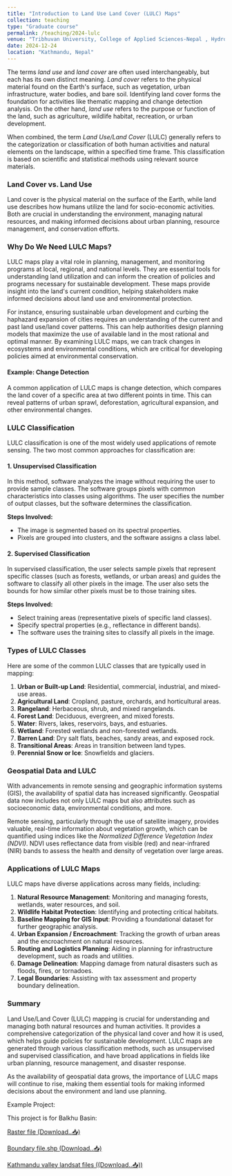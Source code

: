 ```yaml
---
title: "Introduction to Land Use Land Cover (LULC) Maps"
collection: teaching
type: "Graduate course"
permalink: /teaching/2024-lulc
venue: "Tribhuvan University, College of Applied Sciences-Nepal , Hydrology Department"
date: 2024-12-24
location: "Kathmandu, Nepal"
---
```


The terms *land use* and *land cover* are often used interchangeably, but each has its own distinct meaning. *Land cover* refers to the physical material found on the Earth's surface, such as vegetation, urban infrastructure, water bodies, and bare soil. Identifying land cover forms the foundation for activities like thematic mapping and change detection analysis. On the other hand, *land use* refers to the purpose or function of the land, such as agriculture, wildlife habitat, recreation, or urban development.

When combined, the term *Land Use/Land Cover* (LULC) generally refers to the categorization or classification of both human activities and natural elements on the landscape, within a specified time frame. This classification is based on scientific and statistical methods using relevant source materials.

### Land Cover vs. Land Use

Land cover is the physical material on the surface of the Earth, while land use describes how humans utilize the land for socio-economic activities. Both are crucial in understanding the environment, managing natural resources, and making informed decisions about urban planning, resource management, and conservation efforts.

### Why Do We Need LULC Maps?

LULC maps play a vital role in planning, management, and monitoring programs at local, regional, and national levels. They are essential tools for understanding land utilization and can inform the creation of policies and programs necessary for sustainable development. These maps provide insight into the land's current condition, helping stakeholders make informed decisions about land use and environmental protection.

For instance, ensuring sustainable urban development and curbing the haphazard expansion of cities requires an understanding of the current and past land use/land cover patterns. This can help authorities design planning models that maximize the use of available land in the most rational and optimal manner. By examining LULC maps, we can track changes in ecosystems and environmental conditions, which are critical for developing policies aimed at environmental conservation.

#### Example: Change Detection

A common application of LULC maps is change detection, which compares the land cover of a specific area at two different points in time. This can reveal patterns of urban sprawl, deforestation, agricultural expansion, and other environmental changes.

### LULC Classification

LULC classification is one of the most widely used applications of remote sensing. The two most common approaches for classification are:

#### 1. **Unsupervised Classification**

In this method, software analyzes the image without requiring the user to provide sample classes. The software groups pixels with common characteristics into classes using algorithms. The user specifies the number of output classes, but the software determines the classification.

**Steps Involved:**

- The image is segmented based on its spectral properties.
- Pixels are grouped into clusters, and the software assigns a class label.

#### 2. **Supervised Classification**

In supervised classification, the user selects sample pixels that represent specific classes (such as forests, wetlands, or urban areas) and guides the software to classify all other pixels in the image. The user also sets the bounds for how similar other pixels must be to those training sites.

**Steps Involved:**

- Select training areas (representative pixels of specific land classes).
- Specify spectral properties (e.g., reflectance in different bands).
- The software uses the training sites to classify all pixels in the image.

### Types of LULC Classes

Here are some of the common LULC classes that are typically used in mapping:

1. **Urban or Built-up Land**: Residential, commercial, industrial, and mixed-use areas.
2. **Agricultural Land**: Cropland, pasture, orchards, and horticultural areas.
3. **Rangeland**: Herbaceous, shrub, and mixed rangelands.
4. **Forest Land**: Deciduous, evergreen, and mixed forests.
5. **Water**: Rivers, lakes, reservoirs, bays, and estuaries.
6. **Wetland**: Forested wetlands and non-forested wetlands.
7. **Barren Land**: Dry salt flats, beaches, sandy areas, and exposed rock.
8. **Transitional Areas**: Areas in transition between land types.
9. **Perennial Snow or Ice**: Snowfields and glaciers.

### Geospatial Data and LULC

With advancements in remote sensing and geographic information systems (GIS), the availability of spatial data has increased significantly. Geospatial data now includes not only LULC maps but also attributes such as socioeconomic data, environmental conditions, and more.

Remote sensing, particularly through the use of satellite imagery, provides valuable, real-time information about vegetation growth, which can be quantified using indices like the *Normalized Difference Vegetation Index (NDVI)*. NDVI uses reflectance data from visible (red) and near-infrared (NIR) bands to assess the health and density of vegetation over large areas.

### Applications of LULC Maps

LULC maps have diverse applications across many fields, including:

1. **Natural Resource Management**: Monitoring and managing forests, wetlands, water resources, and soil.
2. **Wildlife Habitat Protection**: Identifying and protecting critical habitats.
3. **Baseline Mapping for GIS Input**: Providing a foundational dataset for further geographic analysis.
4. **Urban Expansion / Encroachment**: Tracking the growth of urban areas and the encroachment on natural resources.
5. **Routing and Logistics Planning**: Aiding in planning for infrastructure development, such as roads and utilities.
6. **Damage Delineation**: Mapping damage from natural disasters such as floods, fires, or tornadoes.
7. **Legal Boundaries**: Assisting with tax assessment and property boundary delineation.

### Summary

Land Use/Land Cover (LULC) mapping is crucial for understanding and managing both natural resources and human activities. It provides a comprehensive categorization of the physical land cover and how it is used, which helps guide policies for sustainable development. LULC maps are generated through various classification methods, such as unsupervised and supervised classification, and have broad applications in fields like urban planning, resource management, and disaster response.

As the availability of geospatial data grows, the importance of LULC maps will continue to rise, making them essential tools for making informed decisions about the environment and land use planning.

Example Project:

This project is for Balkhu Basin:

[Raster file (Download..📥)](https://workbishwa.github.io/imBishwa/files/Balkhu_landsat.rar)

[Boundary file.shp (Download..📥)](https://workbishwa.github.io/imBishwa/files/Balkhu_boundary.rar)

[Kathmandu valley landsat files ((Download..📥))](https://workbishwa.github.io/imBishwa/files/landsat_raw_data.rar)

